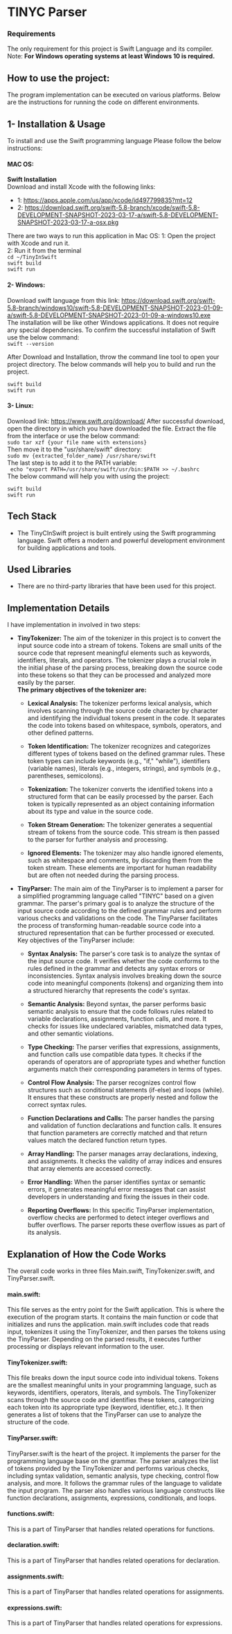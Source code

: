 # TINYC Parser

### Requirements
The only requirement for this project is Swift Language and its compiler. <br>
Note: **For Windows operating systems at least Windows 10 is required.**

## How to use the project:
The program implementation can be executed on various platforms. Below are the instructions for running the code on different environments.

## 1- Installation & Usage

To install and use the Swift programming language Please follow the below instructions:
#### MAC OS:
**Swift Installation**<br>
Download and install Xcode with the following links: 
- 1: https://apps.apple.com/us/app/xcode/id497799835?mt=12
- 2: https://download.swift.org/swift-5.8-branch/xcode/swift-5.8-DEVELOPMENT-SNAPSHOT-2023-03-17-a/swift-5.8-DEVELOPMENT-SNAPSHOT-2023-03-17-a-osx.pkg

There are two ways to run this application in Mac OS:
1: Open the project with Xcode and run it.<br>
2: Run it from the terminal<br>
    `cd ~/TinyInSwift`<br>
    `swift build`<br>
    `swift run`<br>

#### 2- Windows:
Download swift language from this link:
https://download.swift.org/swift-5.8-branch/windows10/swift-5.8-DEVELOPMENT-SNAPSHOT-2023-01-09-a/swift-5.8-DEVELOPMENT-SNAPSHOT-2023-01-09-a-windows10.exe <br>
The installation will be like other Windows applications. It does not require any special dependencies.
To confirm the successful installation of Swift use the below command: <br>
`swift --version`

After Download and Installation, throw the command line tool to open your project directory.
The below commands will help you to build and run the project.<br>

`swift build`<br>
`swift run`<br>

#### 3- Linux:

Download link: https://www.swift.org/download/
After successful download, open the directory in which you have downloaded the file. Extract the file from the interface or use the below command:<br>
` sudo tar xzf {your file name with extensions} `<br>
Then move it to the "usr/share/swift" directory:<br>
`sudo mv {extracted_folder_name} /usr/share/swift`<br>
The last step is to add it to the PATH variable:<br>
` echo "export PATH=/usr/share/swift/usr/bin:$PATH >> ~/.bashrc` <br>
The below command will help you with using the project:<br>

`swift build`<br>
`swift run`

## Tech Stack
- The TinyCInSwift project is built entirely using the Swift programming language. Swift offers a modern and powerful development environment for building applications and tools.
## Used Libraries
- There are no third-party libraries that have been used for this project.
## Implementation Details
I have implementation in involved in two steps:
- **TinyTokenizer:** The aim of the tokenizer in this project is to convert the input source code into a stream of tokens. Tokens are small units of the source code that represent meaningful elements such as keywords, identifiers, literals, and operators. The tokenizer plays a crucial role in the initial phase of the parsing process, breaking down the source code into these tokens so that they can be processed and analyzed more easily by the parser.<br>
**The primary objectives of the tokenizer are:**

    - **Lexical Analysis:** The tokenizer performs lexical analysis, which involves scanning through the source code character by character and identifying the individual tokens present in the code. It separates the code into tokens based on whitespace, symbols, operators, and other defined patterns.

    - **Token Identification:** The tokenizer recognizes and categorizes different types of tokens based on the defined grammar rules. These token types can include keywords (e.g., "if," "while"), identifiers (variable names), literals (e.g., integers, strings), and symbols (e.g., parentheses, semicolons).

    - **Tokenization:** The tokenizer converts the identified tokens into a structured form that can be easily processed by the parser. Each token is typically represented as an object containing information about its type and value in the source code.

    - **Token Stream Generation:** The tokenizer generates a sequential stream of tokens from the source code. This stream is then passed to the parser for further analysis and processing.

    - **Ignored Elements:** The tokenizer may also handle ignored elements, such as whitespace and comments, by discarding them from the token stream. These elements are important for human readability but are often not needed during the parsing process.

- **TinyParser:** The main aim of the TinyParser is to implement a parser for a simplified programming language called "TINYC" based on a given grammar. The parser's primary goal is to analyze the structure of the input source code according to the defined grammar rules and perform various checks and validations on the code. The TinyParser facilitates the process of transforming human-readable source code into a structured representation that can be further processed or executed.<br>
Key objectives of the TinyParser include:

    - **Syntax Analysis:** The parser's core task is to analyze the syntax of the input source code. It verifies whether the code conforms to the rules defined in the grammar and detects any syntax errors or inconsistencies. Syntax analysis involves breaking down the source code into meaningful components (tokens) and organizing them into a structured hierarchy that represents the code's syntax.

    - **Semantic Analysis:** Beyond syntax, the parser performs basic semantic analysis to ensure that the code follows rules related to variable declarations, assignments, function calls, and more. It checks for issues like undeclared variables, mismatched data types, and other semantic violations.

    - **Type Checking:** The parser verifies that expressions, assignments, and function calls use compatible data types. It checks if the operands of operators are of appropriate types and whether function arguments match their corresponding parameters in terms of types.

    - **Control Flow Analysis:** The parser recognizes control flow structures such as conditional statements (if-else) and loops (while). It ensures that these constructs are properly nested and follow the correct syntax rules.

    - **Function Declarations and Calls:** The parser handles the parsing and validation of function declarations and function calls. It ensures that function parameters are correctly matched and that return values match the declared function return types.

    - **Array Handling:** The parser manages array declarations, indexing, and assignments. It checks the validity of array indices and ensures that array elements are accessed correctly.

    - **Error Handling:** When the parser identifies syntax or semantic errors, it generates meaningful error messages that can assist developers in understanding and fixing the issues in their code.

    - **Reporting Overflows:** In this specific TinyParser implementation, overflow checks are performed to detect integer overflows and buffer overflows. The parser reports these overflow issues as part of its analysis.
    
## Explanation of How the Code Works
The overall code works in three files Main.swift, TinyTokenizer.swift, and TinyParser.swift.

#### main.swift:
This file serves as the entry point for the Swift application. This is where the execution of the program starts. It contains the main function or code that initializes and runs the application. main.swift includes code that reads input, tokenizes it using the TinyTokenizer, and then parses the tokens using the TinyParser. Depending on the parsed results, it executes further processing or displays relevant information to the user.

#### TinyTokenizer.swift: 
This file breaks down the input source code into individual tokens. Tokens are the smallest meaningful units in your programming language, such as keywords, identifiers, operators, literals, and symbols. The TinyTokenizer scans through the source code and identifies these tokens, categorizing each token into its appropriate type (keyword, identifier, etc.). It then generates a list of tokens that the TinyParser can use to analyze the structure of the code.

#### TinyParser.swift:
TinyParser.swift is the heart of the project. It implements the parser for the programming language base on the grammar. The parser analyzes the list of tokens provided by the TinyTokenizer and performs various checks, including syntax validation, semantic analysis, type checking, control flow analysis, and more. It follows the grammar rules of the language to validate the input program. The parser also handles various language constructs like function declarations, assignments, expressions, conditionals, and loops.
#### functions.swift:
This is a part of TinyParser that handles related operations for functions.
#### declaration.swift:
This is a part of TinyParser that handles related operations for declaration.
#### assignments.swift:
This is a part of TinyParser that handles related operations for assignments.
#### expressions.swift:
This is a part of TinyParser that handles related operations for expressions.



